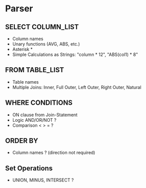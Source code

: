 # Parser

## SELECT COLUMN_LIST

* Column names
* Unary functions (AVG, ABS, etc.)
* Asterisk *
* Simple Calculations as Strings: "column \* 12", "ABS(col1) \* 8"

## FROM TABLE_LIST

* Table names
* Multiple Joins: Inner, Full Outer, Left Outer, Right Outer, Natural

## WHERE CONDITIONS

* ON clause from Join-Statement 
* Logic AND/OR/NOT ?
* Comparison < > = ?

## ORDER BY

* Column names ? (direction not required)

## Set Operations

* UNION, MINUS, INTERSECT ?